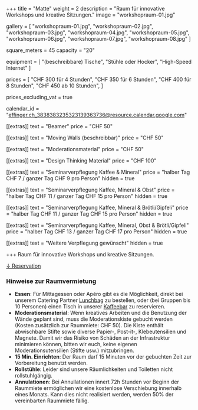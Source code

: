 +++
title = "Matte"
weight = 2
description = "Raum für innovative Workshops und kreative Sitzungen."
image = "workshopraum-01.jpg"

gallery = [
  "workshopraum-01.jpg",
  "workshopraum-02.jpg",
  "workshopraum-03.jpg",
  "workshopraum-04.jpg",
  "workshopraum-05.jpg",
  "workshopraum-06.jpg",
  "workshopraum-07.jpg",
  "workshopraum-08.jpg"
]

square_meters = 45
capacity = "20"

equipment = [
  "(beschreibbare) Tische",
  "Stühle oder Hocker",
  "High-Speed Internet"
]

prices = [
  "CHF 300 für 4 Stunden",
  "CHF 350 für 6 Stunden",
  "CHF 400 für 8 Stunden",
  "CHF 450 ab 10 Stunden",
]

prices_excluding_vat = true

calendar_id = "effinger.ch_3838383235323139363736@resource.calendar.google.com"

[[extras]]
text = "Beamer"
price = "CHF 50"

[[extras]]
text = "Moving Walls (beschreibbar)"
price = "CHF 50"

[[extras]]
text = "Moderationsmaterial"
price = "CHF 50"

[[extras]]
text = "Design Thinking Material"
price = "CHF 100"

[[extras]]
text = "Seminarverpflegung Kaffee & Mineral"
price = "halber Tag CHF 7 / ganzer Tag CHF 9 pro Person"
hidden = true

[[extras]]
text = "Seminarverpflegung Kaffee, Mineral & Obst"
price = "halber Tag CHF 11 / ganzer Tag CHF 15 pro Person"
hidden = true

[[extras]]
text = "Seminarverpflegung Kaffee, Mineral & Brötli/Gipfeli"
price = "halber Tag CHF 11 / ganzer Tag CHF 15 pro Person"
hidden = true

[[extras]]
text = "Seminarverpflegung Kaffee, Mineral, Obst & Brötli/Gipfeli"
price = "halber Tag CHF 13 / ganzer Tag CHF 17 pro Person"
hidden = true

[[extras]]
text = "Weitere Verpflegung gewünscht"
hidden = true

+++
Raum für innovative Workshops und kreative Sitzungen.

<div class="local-scroll">
 <a href="#reservation" class="btn btn-mod btn-border btn-round btn-medium">&darr; Reservation</a>
</div>


### Hinweise zur Raumvermietung

* **Essen**: Für Mittagessen oder Apéro gibt es die Möglichkeit, direkt bei unserem Catering Partner [Lunchbag](https://www.lunchbag.ch/) zu bestellen, oder (bei Gruppen bis 10 Personen) einen Tisch in unserer [Kaffeebar](/kaffeebar/) zu reservieren.
* **Moderationsmaterial**: Wenn kreatives Arbeiten und die Benutzung der Wände geplant sind, muss die Moderationskiste gebucht werden (Kosten zusätzlich zur Raummiete: CHF 50). Die Kiste enthält abwischbare Stifte sowie diverse Papier-, Post-it-, Klebeutensilien und Magnete. Damit wir das Risiko von Schäden an der Infrastruktur minimieren können, bitten wir euch, keine eigenen Moderationsutensilien (Stifte usw.) mitzubringen.
* **15 Min. Einrichten**: Der Raum darf 15 Minuten vor der gebuchten Zeit zur Vorbereitung benutzt werden.
* **Rollstühle**: Leider sind unsere Räumlichkeiten und Toiletten nicht rollstuhlgängig.
* **Annulationen**: Bei Annullationen innert 72h Stunden vor Beginn der Raummiete ermöglichen wir eine kostenlose Verschiebung innerhalb eines Monats. Kann dies nicht realisiert werden, werden 50% der vereinbarten Raummiete fällig.
